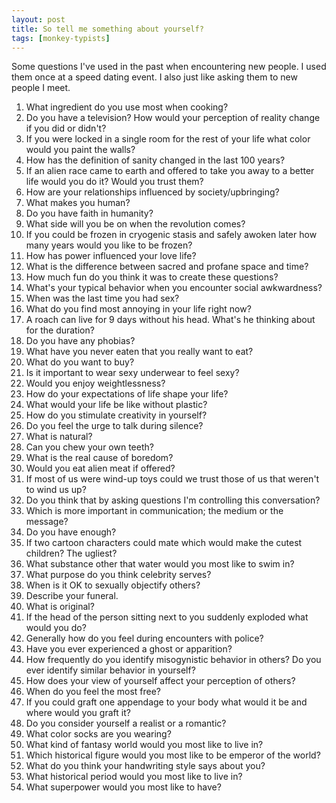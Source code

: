 ```yaml
---
layout: post
title: So tell me something about yourself?
tags: [monkey-typists]
---
```

Some questions I've used in the past when encountering new people.  I used them once at a speed dating event.  I also just like asking them to new people I meet.

 1.  What ingredient do you use most when cooking?
 2.  Do you have a television?  How would your perception of reality change if you did or didn't?
 3.  If you were locked in a single room for the rest of your life what color would you paint the walls?
 4.  How has the definition of sanity changed in the last 100 years?
 5.  If an alien race came to earth and offered to take you away to a better life would you do it?  Would you trust them?
 6.  How are your relationships influenced by society/upbringing?
 7.  What makes you human?
 8.  Do you have faith in humanity?
 9.  What side will you be on when the revolution comes?
 10.  If you could be frozen in cryogenic stasis and safely awoken later how many years would you like to be frozen?
 11.  How has power influenced your love life?
 12.  What is the difference between sacred and profane space and time?
 13.  How much fun do you think it was to create these questions?
 14.  What's your typical behavior when you encounter social awkwardness?
 15.  When was the last time you had sex?
 16.  What do you find most annoying in your life right now?
 17.  A roach can live for 9 days without his head.  What's he thinking about for the duration?
 18.  Do you have any phobias?
 19.  What have you never eaten that you really want to eat?
 20.  What do you want to buy?
 21.  Is it important to wear sexy underwear to feel sexy?
 22.  Would you enjoy weightlessness?
 23.  How do your expectations of life shape your life?
 24.  What would your life be like without plastic?
 25.  How do you stimulate creativity in yourself?
 26.  Do you feel the urge to talk during silence?
 27.  What is natural?
 28.  Can you chew your own teeth?
 29.  What is the real cause of boredom?
 30.  Would you eat alien meat if offered?
 31.  If most of us were wind-up toys could we trust those of us that weren't to wind us up?
 32.  Do you think that by asking questions I'm controlling this conversation?
 33.  Which is more important in communication; the medium or the message?
 34.  Do you have enough?
 35.  If two cartoon characters could mate which would make the cutest children?  The ugliest?
 36.  What substance other that water would you most like to swim in?
 37.  What purpose do you think celebrity serves?
 38.  When is it OK to sexually objectify others?
 39.  Describe your funeral.
 40.  What is original?
 41.  If the head of the person sitting next to you suddenly exploded what would you do?
 42.  Generally how do you feel during encounters with police?
 43.  Have you ever experienced a ghost or apparition?
 44.  How frequently do you identify misogynistic behavior in others?  Do you ever identify similar behavior in yourself?
 45.  How does your view of yourself affect your perception of others?
 46.  When do you feel the most free?
 47.  If you could graft one appendage to your body what would it be and where would you graft it?
 48.  Do you consider yourself a realist or a romantic?
 49.  What color socks are you wearing?
 50.  What kind of fantasy world would you most like to live in?
 51.  Which historical figure would you most like to be emperor of the world?
 52.  What do you think your handwriting style says about you?
 53.  What historical period would you most like to live in?
 54.  What superpower would you most like to have?
